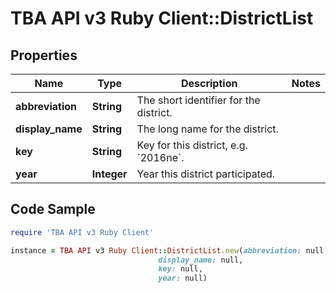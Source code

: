 # TBA API v3 Ruby Client::DistrictList

## Properties

Name | Type | Description | Notes
------------ | ------------- | ------------- | -------------
**abbreviation** | **String** | The short identifier for the district. | 
**display_name** | **String** | The long name for the district. | 
**key** | **String** | Key for this district, e.g. &#x60;2016ne&#x60;. | 
**year** | **Integer** | Year this district participated. | 

## Code Sample

```ruby
require 'TBA API v3 Ruby Client'

instance = TBA API v3 Ruby Client::DistrictList.new(abbreviation: null,
                                 display_name: null,
                                 key: null,
                                 year: null)
```


